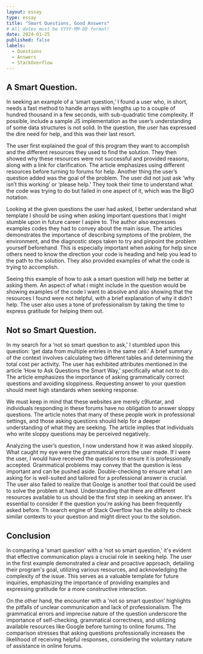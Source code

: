 ```yaml
---
layout: essay
type: essay
title: "Smart Questions, Good Answers"
# All dates must be YYYY-MM-DD format!
date: 2024-01-25
published: false
labels:
  - Questions
  - Answers
  - StackOverflow
---
```



## A Smart Question.

  In seeking an example of a ‘smart question,’ I found a user who, in short, needs a fast method to handle arrays with lengths up to a couple of hundred thousand in a few seconds, with sub-quadratic time complexity. If possible, include a sample JS implementation as the user’s understanding of some data structures is not solid. In the question, the user has expressed the dire need for help, and this was their last resort. 
	
   The user first explained the goal of this program they want to accomplish and the different resources they used to find the solution. They then showed why these resources were not successful and provided reasons, along with a link for clarification. The article emphasizes using different resources before turning to forums for help. Another thing the user’s question added was the goal of the problem. The user did not just ask ‘why isn’t this working’ or ‘please help.’ They took their time to understand what the code was trying to do but failed in one aspect of it, which was the BigO notation. 
	
   Looking at the given questions the user had asked, I better understand what template I should be using when asking important questions that I might stumble upon in future career I aspire to. The author also expresses examples codes they had to convey about the main issue. The articles demonstrates the importance of describing symptoms of the problem, the environment, and the diagnostic steps taken to try and pinpoint the problem yourself beforehand. This is especially important when asking for help since others need to know the direction your code is heading and help you lead to the path to the solution. They also provided examples of what the code is trying to accomplish. 
	
   Seeing this example of how to ask a smart question will help me better at asking them. An aspect of what i might include in the question would be showing examples of the code I want to absolve and also showing that the resources I found were not helpful, with a brief explanation of  why it didn’t help. The user also uses a tone of professionalism by taking the time to express gratitude for helping them out. 


## Not so Smart Question.

  In my search for a ‘not so smart question to ask,’ I stumbled upon this question: ‘get data from multiple entries in the same cell.’ A brief summary of the context involves calculating two different tables and determining the total cost per activity. The user has exhibited attributes mentioned in the article ‘How to Ask Questions the Smart Way,’ specifically what not to do. The article emphasizes the importance of asking grammatically correct questions and avoiding sloppiness. Requesting answer to your question should meet high standards when seeking response. 
	
   We must keep in mind that these websites are merely c9luntar, and individuals responding in these forums have no obligation to answer sloppy questions. The article notes that many of these people work in professional settings, and those asking questions should help for a deeper understanding of what they are seeking. The article implies that individuals who write sloppy questions may be perceived negatively. 
	
  Analyzing the user’s question, I now understand how it was asked sloppily. What caught my eye were the grammatical errors the user made. If I were the user, I would have received the questions to ensure it is professionally accepted. Grammatical problems may convey that the question is less important and can be pushed aside. Double-checking to ensure what I am asking for is well-suited and tailored for a professional answer is crucial. The user also failed to realize that Goolge is another tool that could be used to solve the problem at hand. Understanding that there are different resources available to us should be  the first step in seeking an answer. It’s essential to consider if the question you’re asking has been frequently asked before. Th search engine of Stack Overflow has the ability to check similar contexts to your question and might direct your to the solution.

## Conclusion

  In comparing a 'smart question' with a 'not so smart question,' it's evident that effective communication plays a crucial role in seeking help. The user in the first example demonstrated a clear and proactive approach, detailing their program's goal, utilizing various resources, and acknowledging the complexity of the issue. This serves as a valuable template for future inquiries, emphasizing the importance of providing examples and expressing gratitude for a more constructive interaction.

  On the other hand, the encounter with a 'not so smart question' highlights the pitfalls of unclear communication and lack of professionalism. The grammatical errors and imprecise nature of the question underscore the importance of self-checking, grammatical correctness, and utilizing available resources like Google before turning to online forums. The comparison stresses that asking questions professionally increases the likelihood of receiving helpful responses, considering the voluntary nature of assistance in online forums.


